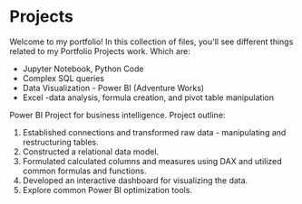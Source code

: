 # Projects
Welcome to my portfolio! In this collection of files, you'll see different things related to my Portfolio Projects work. Which are:

- Jupyter Notebook, Python Code 
- Complex SQL queries
- Data Visualization - Power BI (Adventure Works)
- Excel -data analysis, formula creation, and pivot table manipulation  


Power BI Project for business intelligence.
Project outline:

1. Established connections and transformed raw data - manipulating and restructuring tables.
2. Constructed a relational data model.
3. Formulated calculated columns and measures using DAX and utilized common formulas and functions.
4. Developed an interactive dashboard for visualizing the data.
5. Explore common Power BI optimization tools.
